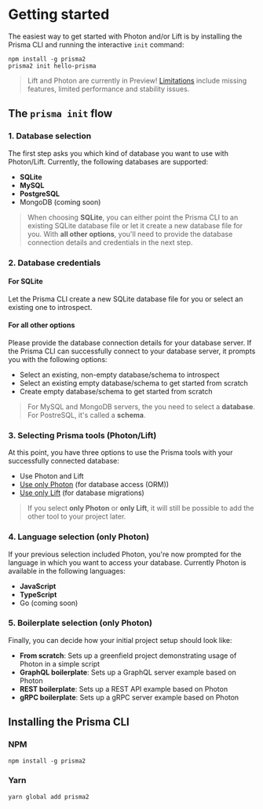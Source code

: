 # Getting started

The easiest way to get started with Photon and/or Lift is by installing the Prisma CLI and running the interactive `init` command:

```
npm install -g prisma2
prisma2 init hello-prisma
```

> Lift and Photon are currently in Preview! [Limitations](./limitations.md) include missing features, limited performance and stability issues.

## The `prisma init` flow

### 1. Database selection 

The first step asks you which kind of database you want to use with Photon/Lift. Currently, the following databases are supported:

- **SQLite**
- **MySQL**
- **PostgreSQL**
- MongoDB (coming soon)

> When choosing **SQLite**, you can either point the Prisma CLI to an existing SQLite database file or let it create a new database file for you. With **all other options**, you'll need to provide the database connection details and credentials in the next step. 

### 2. Database credentials

#### For SQLite

Let the Prisma CLI create a new SQLite database file for you or select an existing one to introspect.

#### For all other options

Please provide the database connection details for your database server. If the Prisma CLI can successfully connect to your database server, it prompts you with the following options:

- Select an existing, non-empty database/schema to introspect
- Select an existing empty database/schema to get started from scratch
- Create empty database/schema to get started from scratch

> For MySQL and MongoDB servers, the you need to select a **database**. For PostreSQL, it's called a **schema**.

### 3. Selecting Prisma tools (Photon/Lift)

At this point, you have three options to use the Prisma tools with your successfully connected database:

- Use Photon and Lift
- [Use only Photon](./photon/use-only-photon.md) (for database access (ORM))
- [Use only Lift](./lift/use-only-lift.md) (for database migrations)

> If you select **only Photon** or **only Lift**, it will still be possible to add the other tool to your project later.

### 4. Language selection (only Photon)

If your previous selection included Photon, you're now prompted for the language in which you want to access your database. Currently Photon is available in the following languages:

- **JavaScript**
- **TypeScript**
- Go (coming soon)

### 5. Boilerplate selection (only Photon)

Finally, you can decide how your initial project setup should look like:

- **From scratch**: Sets up a greenfield project demonstrating usage of Photon in a simple script
- **GraphQL boilerplate**: Sets up a GraphQL server example based on Photon
- **REST boilerplate**: Sets up a REST API example based on Photon
- **gRPC boilerplate**: Sets up a gRPC server example based on Photon

## Installing the Prisma CLI


### NPM

```
npm install -g prisma2
```

### Yarn

```
yarn global add prisma2
```
